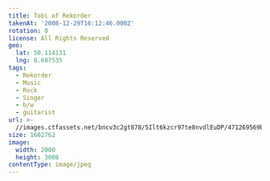 ```yaml
---
title: Tobi of Rekorder
takenAt: '2008-12-29T16:12:46.000Z'
rotation: 0
license: All Rights Reserved
geo:
  lat: 50.114131
  lng: 8.687535
tags:
  - Rekorder
  - Music
  - Rock
  - Singer
  - b/w
  - guitarist
url: >-
  //images.ctfassets.net/bncv3c2gt878/5Ilt6kzcr97te8nvdlEuDP/471269569b834cd30696545ddfce7c8f/tobi-of-rekorder_4343164821_o
size: 1602762
image:
  width: 2000
  height: 3008
contentType: image/jpeg
---
```


